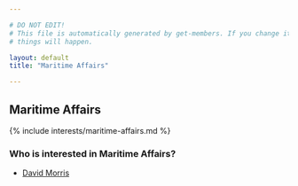 ```yaml
---

# DO NOT EDIT!
# This file is automatically generated by get-members. If you change it, bad
# things will happen.

layout: default
title: "Maritime Affairs"

---
```


## Maritime Affairs

{% include interests/maritime-affairs.md %}

### Who is interested in Maritime Affairs?


* [David Morris](/members/david-morris.html)
